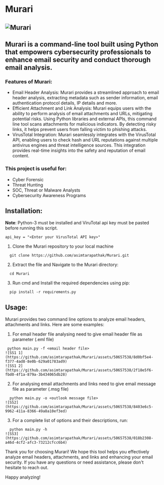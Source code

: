 # Murari
![Murari](https://github.com/asimtarapathak/Murari/assets/50657538/96c96635-de72-4891-b407-47e2495368a8)
---
## Murari is a command-line tool built using Python that empowers cybersecurity professionals to enhance email security and conduct thorough email analysis.

### Features of Murari:

- Email Header Analysis: Murari provides a streamlined approach to email header analysis, extracting metadata such as sender information, email authentication protocol details, IP details and more.
- Efficient Attachment and Link Analysis: Murari equips users with the ability to perform analysis of email attachments and URLs, mitigating potential risks. Using Python libraries and external APIs, this command line tool scans attachments for malicious indicators. By detecting risky links, it helps prevent users from falling victim to phishing attacks.
- VirusTotal Integration: Murari seamlessly integrates with the VirusTotal API, enabling users to check hash and URL reputations against multiple antivirus engines and threat intelligence sources. This integration provides real-time insights into the safety and reputation of email content.

### This project is useful for:

- Cyber Forensic
- Threat Hunting
- SOC, Threat or Malware Analysts
- Cybersecurity Awareness Programs

## Installation:

**Note**: Python-3 must be installed and ViruTotal api key must be pasted before running this script.
```
api_key = "<Enter your VirusTotal API key>"
```

1. Clone the Murari repository to your local machine
```
  git clone https://github.com/asimtarapathak/Murari.git
```
2. Extract the file and Navigate to the Murari directory:
```
  cd Murari
```
3. Run cmd and Install the required dependencies using pip:
```
  pip install -r requirements.py
```


## Usage:

Murari provides two command line options to analyze email headers, attachments and links. Here are some examples:

1. For email header file analysing need to give email header file as parameter (.eml file)
```
 python main.py -f <email header file>
![SS1 1](https://github.com/asimtarapathak/Murari/assets/50657538/8d0bf5e4-f377-4ad8-8e0b-629a01783ad9)
![SS1 2](https://github.com/asimtarapathak/Murari/assets/50657538/2f18e5f6-fbd0-4f1a-879a-3b434065db28)
```

2. For analysing email attachments and links need to give email message file as parameter (.msg file)
```
  python main.py -o <outlook message file>
![SS2](https://github.com/asimtarapathak/Murari/assets/50657538/8403e6c5-9962-411a-8366-49a8a10ef3ed)
```

3. For a complete list of options and their descriptions, run:
```
  python main.py -h
![SS3](https://github.com/asimtarapathak/Murari/assets/50657538/018b2308-a46d-4cf2-afc3-73212cfcc6b4)
```

Thank you for choosing Murari! We hope this tool helps you effectively analyze email headers, attachments, and links and enhancing your email security. If you have any questions or need assistance, please don't hesitate to reach out.

Happy analyzing!
